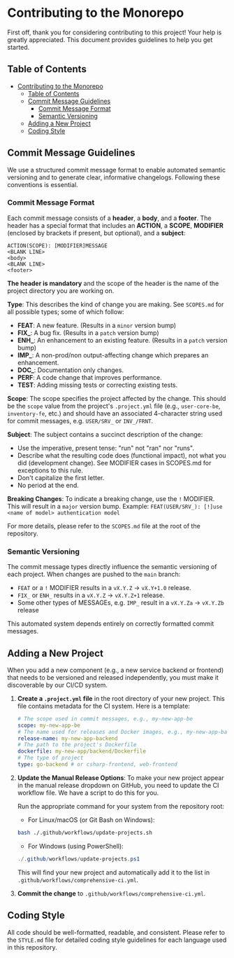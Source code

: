 # Contributing to the Monorepo

First off, thank you for considering contributing to this project! Your help is greatly appreciated. This document provides guidelines to help you get started.

## Table of Contents
- [Contributing to the Monorepo](#contributing-to-the-monorepo)
  - [Table of Contents](#table-of-contents)
  - [Commit Message Guidelines](#commit-message-guidelines)
    - [Commit Message Format](#commit-message-format)
    - [Semantic Versioning](#semantic-versioning)
  - [Adding a New Project](#adding-a-new-project)
  - [Coding Style](#coding-style)

## Commit Message Guidelines

We use a structured commit message format to enable automated semantic versioning and to generate clear, informative changelogs. Following these conventions is essential.

### Commit Message Format

Each commit message consists of a **header**, a **body**, and a **footer**. The header has a special format that includes an **ACTION**, a **SCOPE**, **MODIFIER** (enclosed by brackets if present, but optional), and a **subject**:

```
ACTION(SCOPE): [MODIFIER]MESSAGE
<BLANK LINE>
<body>
<BLANK LINE>
<footer>
```

**The header is mandatory** and the scope of the header is the name of the project directory you are working on.

**Type**: This describes the kind of change you are making. See `SCOPES.md` for all possible types; some of which follow:
*   **FEAT**: A new feature. (Results in a `minor` version bump)
*   **FIX_**: A bug fix. (Results in a `patch` version bump)
*   **ENH_**: An enhancement to an existing feature. (Results in a `patch` version bump)
*   **IMP_**: A non-prod/non output-affecting change which prepares an enhancement. 
*   **DOC_**: Documentation only changes.
*   **PERF**: A code change that improves performance.
*   **TEST**: Adding missing tests or correcting existing tests.

**Scope**: The scope specifies the project affected by the change. This should be the `scope` value from the project's `.project.yml` file (e.g., `user-core-be`, `inventory-fe`, etc.) and should have an associated 4-character string used for commit messages, e.g. `USER/SRV_` or `INV_/FRNT`.

**Subject**: The subject contains a succinct description of the change:
*   Use the imperative, present tense: "run" not "ran" nor "runs".
*   Describe what the resulting code does (functional impact), not what you did (development change). See MODIFIER cases in SCOPES.md for exceptions to this rule.
*   Don't capitalize the first letter.
*   No period at the end.

**Breaking Changes**: To indicate a breaking change, use the `!` MODIFIER. This will result in a `major` version bump.
Example: `FEAT(USER/SRV_): [!]use <name of model> authentication model`

For more details, please refer to the `SCOPES.md` file at the root of the repository.

### Semantic Versioning

The commit message types directly influence the semantic versioning of each project. When changes are pushed to the `main` branch:
- `FEAT` or a `!` MODIFIER results in a `vX.Y.Z` -> `vX.Y+1.0` release.
- `FIX_` or `ENH_` results in a `vX.Y.Z` -> `vX.Y.Z+1` release.
- Some other types of MESSAGEs, e.g. `IMP_` result in a `vX.Y.Za` -> `vX.Y.Zb` release

This automated system depends entirely on correctly formatted commit messages.

## Adding a New Project

When you add a new component (e.g., a new service backend or frontend) that needs to be versioned and released independently, you must make it discoverable by our CI/CD system.

1.  **Create a `.project.yml` file** in the root directory of your new project. This file contains metadata for the CI system. Here is a template:
    ```yaml
    # The scope used in commit messages, e.g., my-new-app-be
    scope: my-new-app-be 
    # The name used for releases and Docker images, e.g., my-new-app-backend
    release-name: my-new-app-backend
    # The path to the project's Dockerfile
    dockerfile: my-new-app/backend/Dockerfile
    # The type of project
    type: go-backend # or csharp-frontend, web-frontend
    ```

2.  **Update the Manual Release Options**: To make your new project appear in the manual release dropdown on GitHub, you need to update the CI workflow file. We have a script to do this for you.

    Run the appropriate command for your system from the repository root:
    - For Linux/macOS (or Git Bash on Windows):
    ```bash
    bash ./.github/workflows/update-projects.sh
    ```
    - For Windows (using PowerShell):
    ```powershell
    ./.github/workflows/update-projects.ps1
    ```
    This will find your new project and automatically add it to the list in `.github/workflows/comprehensive-ci.yml`.

3.  **Commit the change** to `.github/workflows/comprehensive-ci.yml`.

## Coding Style

All code should be well-formatted, readable, and consistent. Please refer to the `STYLE.md` file for detailed coding style guidelines for each language used in this repository.
